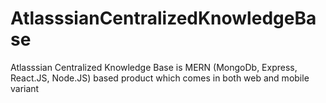 # AtlasssianCentralizedKnowledgeBase
Atlasssian Centralized Knowledge Base is MERN (MongoDb, Express, React.JS, Node.JS) based product which comes in both web and mobile variant
